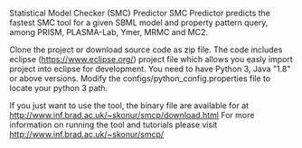 Statistical Model Checker (SMC) Predictor SMC Predictor predicts the fastest SMC tool for a given SBML model and property pattern query, among PRISM, PLASMA-Lab, Ymer, MRMC and MC2.

Clone the project or download source code as zip file.
The code includes eclipse (https://www.eclipse.org/) project file which allows you easly import project into eclipse for development.
You need to have Python 3, Java "1.8" or above versions.
Modify the configs/python_config.properties file to locate your python 3 path.

If you just want to use the tool, the binary file are available for at http://www.inf.brad.ac.uk/~skonur/smcp/download.html
For more information on running the tool and tutorials please visit http://www.inf.brad.ac.uk/~skonur/smcp/
